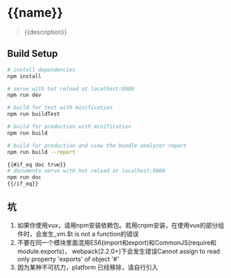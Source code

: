# {{name}}

> {{description}}

## Build Setup

``` bash
# install dependencies
npm install

# serve with hot reload at localhost:8080
npm run dev

# build for test with minification
npm run buildTest

# build for production with minification
npm run build

# build for production and view the bundle analyzer report
npm run build --report

{{#if_eq doc true}}
# documents serve with hot reload at localhost:9000
npm run doc
{{/if_eq}}
```

## 坑
1. 如果你使用vux，请用npm安装依赖包。若用cnpm安装，在使用vux的部分组件时，会发生_vm.$t is not a function的错误
2. 不要在同一个模块里面混用ES6(import和export)和CommonJS(require和module.exports)，
webpack(2.2.0+)下会发生错误Cannot assign to read only property 'exports' of object '#<Object>'
3. 因为某种不可抗力，platform 已经移除，请自行引入

